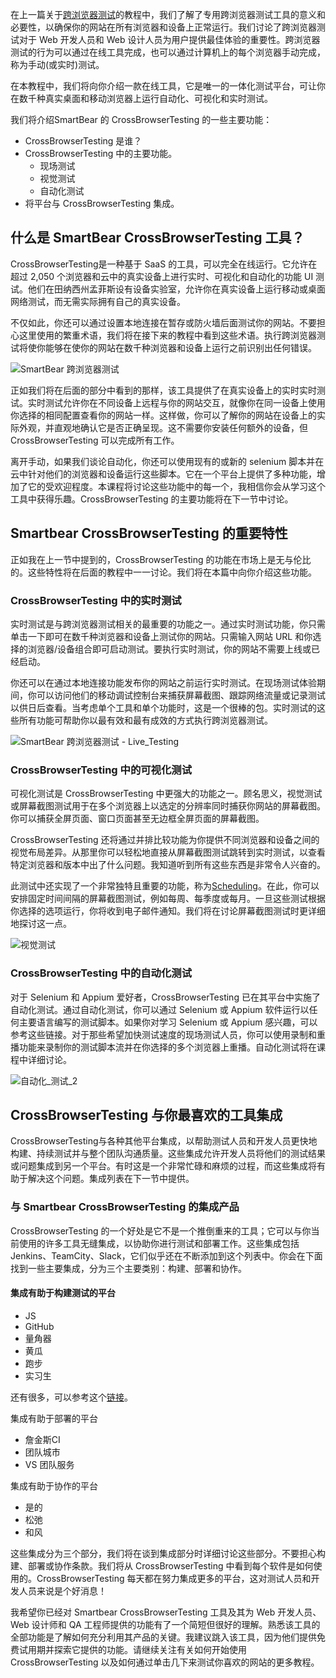 在上一篇关于[跨浏览器测试](https://www.toolsqa.com/cross-browser-testing/what-is-cross-browser-testing/)的教程中，我们了解了专用跨浏览器测试工具的意义和必要性，以确保你的网站在所有浏览器和设备上正常运行。我们讨论了跨浏览器测试对于 Web 开发人员和 Web 设计人员为用户提供最佳体验的重要性。跨浏览器测试的行为可以通过在线工具完成，也可以通过计算机上的每个浏览器手动完成，称为手动(或实时)测试。

在本教程中，我们将向你介绍一款在线工具，它是唯一的一体化测试平台，可让你在数千种真实桌面和移动浏览器上运行自动化、可视化和实时测试。

我们将介绍SmartBear 的 CrossBrowserTesting 的一些主要功能：

-   CrossBrowserTesting 是谁？
-   CrossBrowserTesting 中的主要功能。
    -   现场测试
    -   视觉测试
    -   自动化测试
-   将平台与 CrossBrowserTesting 集成。

## 什么是 SmartBear CrossBrowserTesting 工具？

CrossBrowserTesting是一种基于 SaaS 的工具，可以完全在线运行。它允许在超过 2,050 个浏览器和云中的真实设备上进行实时、可视化和自动化的功能 UI 测试。他们在田纳西州孟菲斯设有设备实验室，允许你在真实设备上运行移动或桌面网络测试，而无需实际拥有自己的真实设备。

不仅如此，你还可以通过设置本地连接在暂存或防火墙后面测试你的网站。不要担心这里使用的繁重术语，我们将在接下来的教程中看到这些术语。执行跨浏览器测试将使你能够在使你的网站在数千种浏览器和设备上运行之前识别出任何错误。

![SmartBear 跨浏览器测试](https://toolsqa.com/gallery/CrossBrowser%20Testing/1%20SmartBear%20CrossBrowserTesting.png)

正如我们将在后面的部分中看到的那样，该工具提供了在真实设备上的实时实时测试。实时测试允许你在不同设备上远程与你的网站交互，就像你在同一设备上使用你选择的相同配置查看你的网站一样。这样做，你可以了解你的网站在设备上的实际外观，并直观地确认它是否正确呈现。这不需要你安装任何额外的设备，但 CrossBrowserTesting 可以完成所有工作。

离开手动，如果我们谈论自动化，你还可以使用现有的或新的 selenium 脚本并在云中针对他们的浏览器和设备运行这些脚本。它在一个平台上提供了多种功能，增加了它的受欢迎程度。本课程将讨论这些功能中的每一个，我相信你会从学习这个工具中获得乐趣。CrossBrowserTesting 的主要功能将在下一节中讨论。

## Smartbear CrossBrowserTesting 的重要特性

正如我在上一节中提到的，CrossBrowserTesting 的功能在市场上是无与伦比的。这些特性将在后面的教程中一一讨论。我们将在本篇中向你介绍这些功能。

### CrossBrowserTesting 中的实时测试

实时测试是与跨浏览器测试相关的最重要的功能之一。通过实时测试功能，你只需单击一下即可在数千种浏览器和设备上测试你的网站。只需输入网站 URL 和你选择的浏览器/设备组合即可启动测试。要执行实时测试，你的网站不需要上线或已经启动。

你还可以在通过本地连接功能发布你的网站之前运行实时测试。在现场测试体验期间，你可以访问他们的移动调试控制台来捕获屏幕截图、跟踪网络流量或记录测试以供日后查看。当考虑单个工具和单个功能时，这是一个很棒的包。实时测试的这些所有功能可帮助你以最有效和最有成效的方式执行跨浏览器测试。

![SmartBear 跨浏览器测试 - Live_Testing](https://toolsqa.com/gallery/CrossBrowser%20Testing/2%20SmartBear%20CrossBrowserTesting%20-%20Live_Testing.png)

### CrossBrowserTesting 中的可视化测试

可视化测试是 CrossBrowserTesting 中更强大的功能之一。顾名思义，视觉测试或屏幕截图测试用于在多个浏览器上以选定的分辨率同时捕获你网站的屏幕截图。你可以捕获全屏页面、窗口页面甚至无边框全屏页面的屏幕截图。

CrossBrowserTesting 还将通过并排比较功能为你提供不同浏览器和设备之间的视觉布局差异。从那里你可以轻松地直接从屏幕截图测试跳转到实时测试，以查看特定浏览器和版本中出了什么问题。我知道听到所有这些东西是非常令人兴奋的。

此测试中还实现了一个非常独特且重要的功能，称为[Scheduling](https://crossbrowsertesting.com/automated-testing/scheduling)。在此，你可以安排固定时间间隔的屏幕截图测试，例如每周、每季度或每月。一旦这些测试根据你选择的选项运行，你将收到电子邮件通知。我们将在讨论屏幕截图测试时更详细地探讨这一点。

![视觉测试](https://toolsqa.com/gallery/CrossBrowser%20Testing/3%20Visual_Testing.png)



### CrossBrowserTesting 中的自动化测试

对于 Selenium 和 Appium 爱好者，CrossBrowserTesting 已在其平台中实施了自动化测试。通过自动化测试，你可以通过 Selenium 或 Appium 软件运行以任何主要语言编写的测试脚本。如果你对学习 Selenium 或 Appium 感兴趣，可以参考这些链接。对于那些希望加快测试速度的现场测试人员，你可以使用录制和重播功能来录制你的测试脚本流并在你选择的多个浏览器上重播。自动化测试将在课程中详细讨论。

![自动化_测试_2](https://toolsqa.com/gallery/CrossBrowser%20Testing/4%20Automated_Testing_2.png)

## CrossBrowserTesting 与你最喜欢的工具集成

CrossBrowserTesting与各种其他平台集成，以帮助测试人员和开发人员更快地构建、持续测试并与整个团队沟通质量。这些集成允许开发人员将他们的测试结果或问题集成到另一个平台。有时这是一个非常忙碌和麻烦的过程，而这些集成将有助于解决这个问题。集成列表在下一节中提供。

### 与 Smartbear CrossBrowserTesting 的集成产品

CrossBrowserTesting 的一个好处是它不是一个推倒重来的工具；它可以与你当前使用的许多工具无缝集成，以协助你进行测试和部署工作。这些集成包括Jenkins、TeamCity、Slack，它们似乎还在不断添加到这个列表中。你会在下面找到一些主要集成，分为三个主要类别：构建、部署和协作。

#### 集成有助于构建测试的平台

-   JS
-   GitHub
-   量角器
-   黄瓜
-   跑步
-   实习生

还有很多，可以参考这个[链接](https://crossbrowsertesting.com/automated-testing/integrations)。

集成有助于部署的平台

-   詹金斯CI
-   团队城市
-   VS 团队服务

集成有助于协作的平台

-   是的
-   松弛
-   和风

这些集成分为三个部分，我们将在谈到集成部分时详细讨论这些部分。不要担心构建、部署或协作条款。我们将从 CrossBrowserTesting 中看到每个软件是如何使用的。CrossBrowserTesting 每天都在努力集成更多的平台，这对测试人员和开发人员来说是个好消息！

我希望你已经对 Smartbear CrossBrowserTesting 工具及其为 Web 开发人员、Web 设计师和 QA 工程师提供的功能有了一个简短但很好的理解。熟悉该工具的全部功能是了解如何充分利用其产品的关键。我建议跳入该工具，因为他们提供免费试用期并探索它提供的功能。请继续关注有关如何开始使用 CrossBrowserTesting 以及如何通过单击几下来测试你喜欢的网站的更多教程。